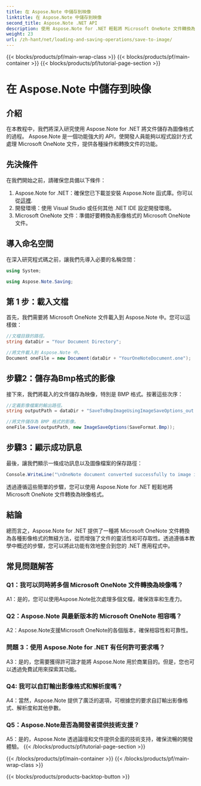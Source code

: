 ```yaml
---
title: 在 Aspose.Note 中儲存到映像
linktitle: 在 Aspose.Note 中儲存到映像
second_title: Aspose.Note .NET API
description: 使用 Aspose.Note for .NET 輕鬆將 Microsoft OneNote 文件轉換為 BMP 影像格式。無縫整合、簡單的步驟和強大的功能。
weight: 23
url: /zh-hant/net/loading-and-saving-operations/save-to-image/
---
```


{{< blocks/products/pf/main-wrap-class >}}
{{< blocks/products/pf/main-container >}}
{{< blocks/products/pf/tutorial-page-section >}}

# 在 Aspose.Note 中儲存到映像

## 介紹

在本教程中，我們將深入研究使用 Aspose.Note for .NET 將文件儲存為圖像格式的過程。 Aspose.Note 是一個功能強大的 API，使開發人員能夠以程式設計方式處理 Microsoft OneNote 文件，提供各種操作和轉換文件的功能。

## 先決條件

在我們開始之前，請確保您具備以下條件：

1.  Aspose.Note for .NET：確保您已下載並安裝 Aspose.Note 函式庫。你可以從[這裡](https://releases.aspose.com/note/net/).
2. 開發環境：使用 Visual Studio 或任何其他 .NET IDE 設定開發環境。
3. Microsoft OneNote 文件：準備好要轉換為影像格式的 Microsoft OneNote 文件。

## 導入命名空間

在深入研究程式碼之前，讓我們先導入必要的名稱空間：

```csharp
using System;

using Aspose.Note.Saving;
```

## 第 1 步：載入文檔

首先，我們需要將 Microsoft OneNote 文件載入到 Aspose.Note 中。您可以這樣做：

```csharp
//文檔目錄的路徑。
string dataDir = "Your Document Directory";

//將文件載入到 Aspose.Note 中。
Document oneFile = new Document(dataDir + "YourOneNoteDocument.one");
```

## 步驟2：儲存為Bmp格式的影像

接下來，我們將載入的文件儲存為映像，特別是 BMP 格式。按著這些次序：

```csharp
//定義影像檔案的輸出路徑。
string outputPath = dataDir + "SaveToBmpImageUsingImageSaveOptions_out.bmp";

//將文件儲存為 BMP 格式的影像。
oneFile.Save(outputPath, new ImageSaveOptions(SaveFormat.Bmp));
```

## 步驟3：顯示成功訊息

最後，讓我們顯示一條成功訊息以及圖像檔案的保存路徑：

```csharp
Console.WriteLine("\nOneNote document converted successfully to image in BMP format.\nFile saved at " + outputPath);
```

透過遵循這些簡單的步驟，您可以使用 Aspose.Note for .NET 輕鬆地將 Microsoft OneNote 文件轉換為映像格式。

## 結論

總而言之，Aspose.Note for .NET 提供了一種將 Microsoft OneNote 文件轉換為各種影像格式的無縫方法，從而增強了文件的靈活性和可存取性。透過遵循本教學中概述的步驟，您可以將此功能有效地整合到您的 .NET 應用程式中。

## 常見問題解答

### Q1：我可以同時將多個 Microsoft OneNote 文件轉換為映像嗎？

A1：是的，您可以使用Aspose.Note批次處理多個文檔，確保效率和生產力。

### Q2：Aspose.Note 與最新版本的 Microsoft OneNote 相容嗎？

A2：Aspose.Note支援Microsoft OneNote的各個版本，確保相容性和可靠性。

### 問題 3：使用 Aspose.Note for .NET 有任何許可要求嗎？

A3：是的，您需要獲得許可證才能將 Aspose.Note 用於商業目的。但是，您也可以透過免費試用來探索其功能。

### Q4: 我可以自訂輸出影像格式和解析度嗎？

A4：當然，Aspose.Note 提供了廣泛的選項，可根據您的要求自訂輸出影像格式、解析度和其他參數。

### Q5：Aspose.Note是否為開發者提供技術支援？

A5：是的，Aspose.Note 透過論壇和文件提供全面的技術支持，確保流暢的開發體驗。
{{< /blocks/products/pf/tutorial-page-section >}}

{{< /blocks/products/pf/main-container >}}
{{< /blocks/products/pf/main-wrap-class >}}

{{< blocks/products/products-backtop-button >}}
